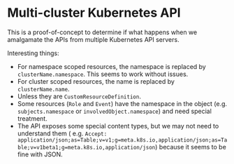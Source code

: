 # Multi-cluster Kubernetes API

This is a proof-of-concept to determine if what happens when we amalgamate the APIs from multiple Kubernetes API
servers.

Interesting things:

* For namespace scoped resources, the namespace is replaced by `clusterName.namespace`. This seems to work without
  issues.
* For cluster scoped resources, the name is replaced by `clusterName.name`.
* Unless they are `CustomResourceDefinition`.
* Some resources (`Role` and `Event`) have the namespace in the object (e.g. `subjects.namespace`
  or `involvedObject.namespace`) and need special treatment.
* The API exposes some special content types, but we may not need to understand them (
  e.g. `Accept: application/json;as=Table;v=v1;g=meta.k8s.io,application/json;as=Table;v=v1beta1;g=meta.k8s.io,application/json`)
  because it seems to be fine with JSON.
